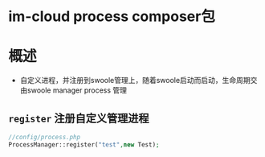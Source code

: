 im-cloud process composer包 
==============
概述
=======
+ 自定义进程，并注册到swoole管理上，随着swoole启动而启动，生命周期交由swoole manager process 管理
## `register` 注册自定义管理进程
```php
//config/process.php
ProcessManager::register("test",new Test);

```

